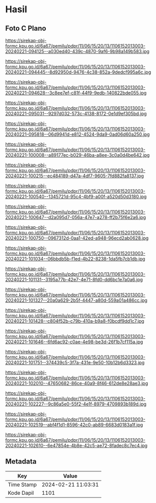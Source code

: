 # Hasil

## Foto C Plano

https://sirekap-obj-formc.kpu.go.id/6a67/pemilu/pdpr/11/06/15/20/13/1106152013003-20240221-094125--a030ed40-439c-4870-9af6-9b98a149b583.jpg

https://sirekap-obj-formc.kpu.go.id/6a67/pemilu/pdpr/11/06/15/20/13/1106152013003-20240221-094445--8d92950d-9476-4c38-852a-9dedcf995a6c.jpg

https://sirekap-obj-formc.kpu.go.id/6a67/pemilu/pdpr/11/06/15/20/13/1106152013003-20240221-094628--3c8ee7ef-c81f-44f9-9edb-140822bde055.jpg

https://sirekap-obj-formc.kpu.go.id/6a67/pemilu/pdpr/11/06/15/20/13/1106152013003-20240221-095031--9297d032-573c-4138-8172-0e1d9ef305bd.jpg

https://sirekap-obj-formc.kpu.go.id/6a67/pemilu/pdpr/11/06/15/20/13/1106152013003-20240221-095818--06d9941d-e812-4524-9da9-0ad06d60a250.jpg

https://sirekap-obj-formc.kpu.go.id/6a67/pemilu/pdpr/11/06/15/20/13/1106152013003-20240221-100008--a89177ec-b029-46ba-a8ee-3c0a0d4be642.jpg

https://sirekap-obj-formc.kpu.go.id/6a67/pemilu/pdpr/11/06/15/20/13/1106152013003-20240221-100215--ec484189-d47a-4df7-9605-7fd882fa8137.jpg

https://sirekap-obj-formc.kpu.go.id/6a67/pemilu/pdpr/11/06/15/20/13/1106152013003-20240221-100540--1345721d-95c4-4bf9-a00f-a520d50d3180.jpg

https://sirekap-obj-formc.kpu.go.id/6a67/pemilu/pdpr/11/06/15/20/13/1106152013003-20240221-100647--d2a095d7-056a-47e7-a278-ff2b75f6e2a6.jpg

https://sirekap-obj-formc.kpu.go.id/6a67/pemilu/pdpr/11/06/15/20/13/1106152013003-20240221-100750--0967312d-0aa1-42ed-a948-96ecd2ab0628.jpg

https://sirekap-obj-formc.kpu.go.id/6a67/pemilu/pdpr/11/06/15/20/13/1106152013003-20240221-101034--06bbdb5b-f1ed-4b22-8238-1da5fb7cb1db.jpg

https://sirekap-obj-formc.kpu.go.id/6a67/pemilu/pdpr/11/06/15/20/13/1106152013003-20240221-101131--3195a77b-42e7-4e71-8fd0-dd6bc1e7a0a6.jpg

https://sirekap-obj-formc.kpu.go.id/6a67/pemilu/pdpr/11/06/15/20/13/1106152013003-20240221-101327--20a0a629-2b5f-4447-a80d-559a01a486cc.jpg

https://sirekap-obj-formc.kpu.go.id/6a67/pemilu/pdpr/11/06/15/20/13/1106152013003-20240221-101428--c804f52b-c79b-410a-b9a8-f0bcdf9dd1c7.jpg

https://sirekap-obj-formc.kpu.go.id/6a67/pemilu/pdpr/11/06/15/20/13/1106152013003-20240221-101646--6fd6ac92-c0ae-4e98-be3d-26f1b7cf115a.jpg

https://sirekap-obj-formc.kpu.go.id/6a67/pemilu/pdpr/11/06/15/20/13/1106152013003-20240221-101751--374439c5-3f7a-431e-9e50-10b12b6d3323.jpg

https://sirekap-obj-formc.kpu.go.id/6a67/pemilu/pdpr/11/06/15/20/13/1106152013003-20240221-102010--47650682-86ce-40a9-8f46-612de8e28ae3.jpg

https://sirekap-obj-formc.kpu.go.id/6a67/pemilu/pdpr/11/06/15/20/13/1106152013003-20240221-102227--9c86a5e0-55f2-4e1f-8979-4709893b189d.jpg

https://sirekap-obj-formc.kpu.go.id/6a67/pemilu/pdpr/11/06/15/20/13/1106152013003-20240221-102519--abf4f1d1-8596-42c0-ab89-6683d0183a1f.jpg

https://sirekap-obj-formc.kpu.go.id/6a67/pemilu/pdpr/11/06/15/20/13/1106152013003-20240221-102610--6e47854e-4b8e-42c5-ae72-8fadec8c7ec4.jpg


## Metadata

| Key        | Value               |
| ---------- | ------------------- |
| Time Stamp | 2024-02-21 11:03:31 |
| Kode Dapil | 1101                |



